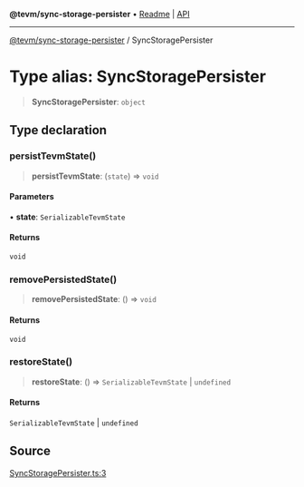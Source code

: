 **@tevm/sync-storage-persister** • [Readme](../README.md) \| [API](../globals.md)

***

[@tevm/sync-storage-persister](../README.md) / SyncStoragePersister

# Type alias: SyncStoragePersister

> **SyncStoragePersister**: `object`

## Type declaration

### persistTevmState()

> **persistTevmState**: (`state`) => `void`

#### Parameters

• **state**: `SerializableTevmState`

#### Returns

`void`

### removePersistedState()

> **removePersistedState**: () => `void`

#### Returns

`void`

### restoreState()

> **restoreState**: () => `SerializableTevmState` \| `undefined`

#### Returns

`SerializableTevmState` \| `undefined`

## Source

[SyncStoragePersister.ts:3](https://github.com/evmts/tevm-monorepo/blob/main/packages/sync-storage-persister/src/SyncStoragePersister.ts#L3)
